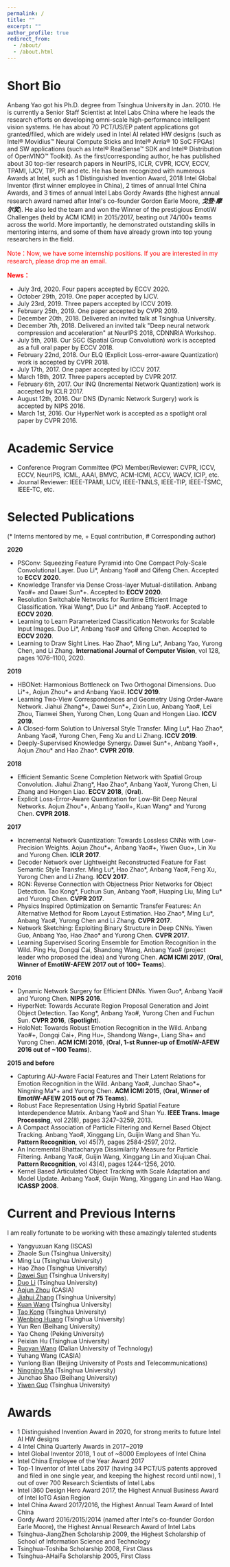 ```yaml
---
permalink: /
title: ""
excerpt: ""
author_profile: true
redirect_from: 
  - /about/
  - /about.html
---
```


Short Bio
=====

Anbang Yao got his Ph.D. degree from Tsinghua University in Jan. 2010. He is currently a Senior Staff Scientist at Intel Labs China where he leads the research efforts on developing omni-scale high-performance intelligent vision systems. He has about 70 PCT/US/EP patent applications got granted/filed, which are widely used in Intel AI related HW designs (such as Intel® Movidius™ Neural Compute Sticks and Intel® Arria® 10  SoC FPGAs) and SW applications (such as Intel® RealSense™ SDK and Intel® Distribution of OpenVINO™ Toolkit). As the first/corresponding author, he has published about 30 top-tier research papers in NeurIPS, ICLR, CVPR, ICCV, ECCV, TPAMI, IJCV, TIP, PR and etc. He has been recognized with numerous Awards at Intel, such as 1 Distinguished Invention Award, 2018 Intel Global Inventor (first winner employee in China), 2 times of annual Intel China Awards, and 3 times of annual Intel Labs Gordy Awards (the highest annual research award named after Intel's co-founder Gordon Earle Moore, ***戈登·摩尔奖***). He also led the team and won the Winner of the prestigious EmotiW Challenges (held by ACM ICMI) in 2015/2017, beating out 74/100+ teams across the world. More importantly, he demonstrated outstanding skills in mentoring interns, and some of them have already grown into top young researchers in the field.

<font color="red">Note：Now, we have some internship positions. If you are interested in my research, please drop me an email. </font> 

**<font color="red">News：</font>** 
+ July 3rd, 2020. Four papers accepted by ECCV 2020.
+ October 29th, 2019. One paper accepted by IJCV.
+ July 23rd, 2019. Three papers accepted by ICCV 2019.
+ February 25th, 2019. One paper accepted by CVPR 2019.
+ December 20th, 2018. Delivered an invited talk at Tsinghua University.
+ December 7th, 2018. Delivered an invited talk "Deep neural network compression and acceleration" at NeurIPS 2018, CDNNRIA Workshop.
+ July 5th, 2018. Our SGC (Spatial Group Convolution) work is accepted as a full oral paper by ECCV 2018.
+ February 22nd, 2018. Our ELQ (Explicit Loss-error-aware Quantization) work is accepted by CVPR 2018.
+ July 17th, 2017. One paper accepted by ICCV 2017.
+ March 18th, 2017. Three papers accepted by CVPR 2017.
+ February 6th, 2017. Our INQ (Incremental Network Quantization) work is accepted by ICLR 2017.
+ August 12th, 2016. Our DNS (Dynamic Network Surgery) work is accepted by NIPS 2016.
+ March 1st, 2016. Our HyperNet work is accepted as a spotlight oral paper by CVPR 2016.

Academic Service
=====

+ Conference Program Committee (PC) Member/Reviewer: CVPR, ICCV, ECCV, NeurIPS, ICML, AAAI, BMVC, ACM-ICMI, ACCV, WACV, ICIP, etc.
+ Journal Reviewer: IEEE-TPAMI, IJCV, IEEE-TNNLS, IEEE-TIP, IEEE-TSMC, IEEE-TC, etc.

Selected Publications
=====

(\* Interns mentored by me, \+ Equal contribution, \# Corresponding author)

**2020**

+ PSConv: Squeezing Feature Pyramid into One Compact Poly-Scale Convolutional Layer. Duo Li\*, Anbang Yao\# and Qifeng Chen. Accepted to **ECCV 2020**.
+ Knowledge Transfer via Dense Cross-layer Mutual-distillation. Anbang Yao\#\+ and Dawei Sun\*+. Accepted to **ECCV 2020**.
+ Resolution Switchable Networks for Runtime Efficient Image Classification. Yikai Wang\*, Duo Li\* and Anbang Yao\#. Accepted to **ECCV 2020**.
+ Learning to Learn Parameterized Classification Networks for Scalable Input Images. Duo Li\*, Anbang Yao\# and Qifeng Chen. Accepted to **ECCV 2020**.
+ Learning to Draw Sight Lines. Hao Zhao\*, Ming Lu\*, Anbang Yao, Yurong Chen, and Li Zhang. **International Journal of Computer Vision**,  vol 128, pages 1076–1100, 2020.

**2019**

+ HBONet: Harmonious Bottleneck on Two Orthogonal Dimensions. Duo Li\*\+, Aojun Zhou\*\+ and Anbang Yao\#. **ICCV 2019**.
+ Learning Two-View Correspondences and Geometry Using Order-Aware Network. Jiahui Zhang\*\+, Dawei Sun\*\+, Zixin Luo, Anbang Yao\#, Lei Zhou, Tianwei Shen, Yurong Chen, Long Quan and Hongen Liao. **ICCV 2019**.
+ A Closed-form Solution to Universal Style Transfer. Ming Lu\*, Hao Zhao\*, Anbang Yao\#, Yurong Chen, Feng Xu and Li Zhang. **ICCV 2019**.
+ Deeply-Supervised Knowledge Synergy. Dawei Sun\*\+, Anbang Yao\#\+, Aojun Zhou\* and Hao Zhao\*. **CVPR 2019**.

**2018**

+ Efficient Semantic Scene Completion Network with Spatial Group Convolution. Jiahui Zhang\*, Hao Zhao\*, Anbang Yao\#, Yurong Chen, Li Zhang and Hongen Liao. **ECCV 2018**, (**Oral**).
+ Explicit Loss-Error-Aware Quantization for Low-Bit Deep Neural Networks.  Aojun Zhou\*\+, Anbang Yao\#\+, Kuan Wang\* and Yurong Chen. **CVPR 2018**.

**2017**

+ Incremental Network Quantization: Towards Lossless CNNs with Low-Precision Weights. Aojun Zhou\*\+, Anbang Yao\#\+, Yiwen Guo\+, Lin Xu and Yurong Chen. **ICLR 2017**.
+ Decoder Network over Lightweight Reconstructed Feature for Fast Semantic Style Transfer. Ming Lu\*, Hao Zhao\*, Anbang Yao\#, Feng Xu, Yurong Chen and Li Zhang. **ICCV 2017**.
+ RON: Reverse Connection with Objectness Prior Networks for Object Detection. Tao Kong\*, Fuchun Sun, Anbang Yao\#, Huaping Liu, Ming Lu\* and Yurong Chen. **CVPR 2017**.
+ Physics Inspired Optimization on Semantic Transfer Features: An Alternative Method for Room Layout Estimation. Hao Zhao\*, Ming Lu\*, Anbang Yao\#, Yurong Chen and Li Zhang. **CVPR 2017**.
+ Network Sketching: Exploiting Binary Structure in Deep CNNs. Yiwen Guo, Anbang Yao, Hao Zhao\* and Yurong Chen. **CVPR 2017**.
+ Learning Supervised Scoring Ensemble for Emotion Recognition in the Wild. Ping Hu, Dongqi Cai, Shandong Wang, Anbang Yao\# (project leader who proposed the idea) and Yurong Chen. **ACM ICMI 2017**, (**Oral, Winner of EmotiW-AFEW 2017 out of 100+ Teams**).

**2016**

+ Dynamic Network Surgery for Efficient DNNs. Yiwen Guo\*, Anbang Yao\# and Yurong Chen. **NIPS 2016**.
+ HyperNet: Towards Accurate Region Proposal Generation and Joint Object Detection. Tao Kong\*, Anbang Yao\#, Yurong Chen and Fuchun Sun. **CVPR 2016**, (**Spotlight**).
+ HoloNet: Towards Robust Emotion Recognition in the Wild. Anbang Yao\#\+, Dongqi Cai\+, Ping Hu\+, Shandong Wang\+, Liang Sha\+ and Yurong Chen. **ACM ICMI 2016**, (**Oral, 1-st Runner-up of EmotiW-AFEW 2016 out of ~100 Teams**).

**2015 and before**

+ Capturing AU-Aware Facial Features and Their Latent Relations for Emotion Recognition in the Wild. Anbang Yao\#, Junchao Shao\*\+, Ningning Ma\*\+ and Yurong Chen. **ACM ICMI 2015**, (**Oral, Winner of EmotiW-AFEW 2015 out of 75 Teams**).
+ Robust Face Representation Using Hybrid Spatial Feature Interdependence Matrix. Anbang Yao\# and Shan Yu. **IEEE Trans. Image Processing**, vol 22(8), pages 3247–3259, 2013.
+ A Compact Association of Particle Filtering and Kernel Based Object Tracking. Anbang Yao\#, Xinggang Lin, Guijin Wang and Shan Yu. **Pattern Recognition**, vol 45(7), pages 2584-2597, 2012.
+ An Incremental Bhattacharyya Dissimilarity Measure for Particle Filtering. Anbang Yao\#, Guijin Wang, Xinggang Lin and Xiujuan Chai. **Pattern Recognition**, vol 43(4), pages 1244-1256, 2010.
+ Kernel Based Articulated Object Tracking with Scale Adaptation and Model Update. Anbang Yao\#, Guijin Wang, Xinggang Lin and Hao Wang. **ICASSP 2008**.

Current and Previous Interns
=====

I am really fortunate to be working with these amazingly talented students

+ Yangyuxuan Kang (ISCAS)
+ Zhaole Sun (Tsinghua University)
+ Ming Lu (Tsinghua University)
+ Hao Zhao (Tsinghua University)
+ [Dawei Sun](https://daweisun.me) (Tsinghua University)
+ [Duo Li](http://home.cse.ust.hk/~dlibh/) (Tsinghua University)
+ [Aojun Zhou](https://scholar.google.com/citations?user=cC8lXi8AAAAJ&hl=zh-CN) (CASIA) 
+ [Jiahui Zhang](https://scholar.google.com/citations?user=l8YDfhgAAAAJ&hl=en) (Tsinghua University)
+ [Kuan Wang](https://scholar.google.com/citations?user=sGtYJngAAAAJ&hl=en) (Tsinghua University)
+ [Tao Kong](https://scholar.google.com/citations?user=kSUXLPkAAAAJ&hl=en) (Tsinghua University) 
+ [Wenbing Huang](https://sites.google.com/site/wenbinghuangshomepage/) (Tsinghua University) 
+ Yun Ren (Beihang University) 
+ Yao Cheng (Peking University) 
+ Peixian Hu (Tsinghua University) 
+ [Ruoyan Wang](https://www.linkedin.com/in/ruoyan-wang) (Dalian University of Technology) 
+ Yuhang Wang (CASIA)
+ Yunlong Bian (Beijing University of Posts and Telecommunications) 
+ [Ningning Ma](https://scholar.google.com/citations?user=vOAzYlcAAAAJ&hl=en&oi=sra) (Tsinghua University) 
+ Junchao Shao (Beihang University) 
+ [Yiwen Guo](https://scholar.google.com/citations?user=oi_lEwYAAAAJ&hl=en) (Tsinghua University)

Awards
=====
+ 1 Distinguished Invention Award in 2020, for strong merits to future Intel AI HW designs
+ 4 Intel China Quarterly Awards in 2017~2019
+ Intel Global Inventor 2018, 1 out of ~8000 Employees of Intel China 
+ Intel China Employee of the Year Award 2017 	
+ Top-1 Inventor of Intel Labs 2017 (having 34 PCT/US patents approved and filed in one single year, and keeping the highest record until now), 1 out of over 700 Research Scientists of Intel Labs 
+ Intel i360 Design Hero Award 2017, the Highest Annual Business Award of Intel IoTG Asian Region 
+ Intel China Award 2017/2016, the Highest Annual Team Award of Intel China 
+ Gordy Award 2016/2015/2014 (named after Intel's co-founder Gordon Earle Moore), the Highest Annual Research Award of Intel Labs
+ Tsinghua-JiangZhen Scholarship 2009, the Highest Scholarship of School of Information Science and Technology 
+ Tsinghua-Toshiba Scholarship 2008, First Class	
+ Tsinghua-AHaiFa Scholarship 2005, First Class

